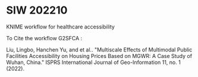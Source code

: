 # SIW 202210

KNIME workflow for healthcare accessibility

To Cite the workflow G2SFCA :

Liu, Lingbo, Hanchen Yu, and et al.. "Multiscale Effects of Multimodal Public Facilities Accessibility on Housing Prices Based on MGWR: A Case Study of Wuhan, China." ISPRS International Journal of Geo-Information 11, no. 1 (2022). 

